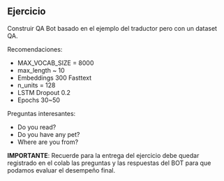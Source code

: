 ## Ejercicio

Construir QA Bot basado en el ejemplo del traductor pero con un dataset QA.

Recomendaciones:
- MAX_VOCAB_SIZE = 8000
- max_length ~ 10
- Embeddings 300 Fasttext
- n_units = 128
- LSTM Dropout 0.2
- Epochs 30~50

Preguntas interesantes:
- Do you read?
- Do you have any pet?
- Where are you from?

__IMPORTANTE__: Recuerde para la entrega del ejercicio debe quedar registrado en el colab las preguntas y las respuestas del BOT para que podamos evaluar el desempeño final.


